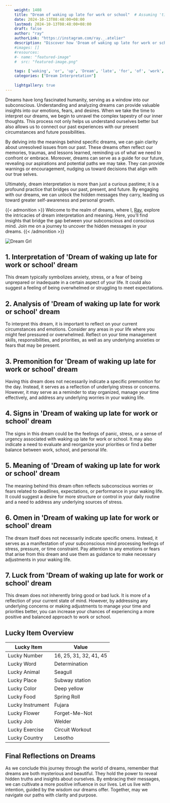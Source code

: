 ```yaml
---
    weight: 1408
    title: "Dream of waking up late for work or school"  # Assuming 'title' column exists
    date: 2024-10-13T08:48:00+08:00
    lastmod: 2024-10-13T08:48:00+08:00
    draft: false
    author: "ray"
    authorLink: "https://instagram.com/ray._.atelier"
    description: "Discover how 'Dream of waking up late for work or school' can interpret your future and uncover its significant meanings in your life."
    #images: []
    #resources:
    #- name: "featured-image"
    #  src: "featured-image.png"
    
    tags: ['waking', 'or', 'up', 'Dream', 'late', 'for', 'of', 'work', 'school']
    categories: ["Dream Interpretation"]
    
    lightgallery: true
---
```

    
Dreams have long fascinated humanity, serving as a window into our subconscious. Understanding and analyzing dreams can provide valuable insights into our emotions, fears, and desires. When we take the time to interpret our dreams, we begin to unravel the complex tapestry of our inner thoughts. This process not only helps us understand ourselves better but also allows us to connect our past experiences with our present circumstances and future possibilities.

By delving into the meanings behind specific dreams, we can gain clarity about unresolved issues from our past. These dreams often reflect our memories, traumas, and lessons learned, reminding us of what we need to confront or embrace. Moreover, dreams can serve as a guide for our future, revealing our aspirations and potential paths we may take. They can provide warnings or encouragement, nudging us toward decisions that align with our true selves.

Ultimately, dream interpretation is more than just a curious pastime; it is a profound practice that bridges our past, present, and future. By engaging with our dreams, we can unlock the hidden messages they carry, leading us toward greater self-awareness and personal growth.

{{< admonition >}}
Welcome to the realm of dreams, where I, [Ray](https://instagram.com/ray._.atelier), explore the intricacies of dream interpretation and meaning. Here, you’ll find insights that bridge the gap between your subconscious and conscious mind. Join me on a journey to uncover the hidden messages in your dreams.
{{< /admonition >}}

![Dream Grl](https://cdn.pixabay.com/photo/2017/11/02/03/35/gothic-2910057_1280.jpg "Dream Grl")

## 1. Interpretation of 'Dream of waking up late for work or school' dream
 This dream typically symbolizes anxiety, stress, or a fear of being unprepared or inadequate in a certain aspect of your life. It could also suggest a feeling of being overwhelmed or struggling to meet expectations.

## 2. Analysis of 'Dream of waking up late for work or school' dream
 To interpret this dream, it is important to reflect on your current circumstances and emotions. Consider any areas in your life where you might feel pressured or overwhelmed. Reflect on your time management skills, responsibilities, and priorities, as well as any underlying anxieties or fears that may be present.

## 3. Premonition for 'Dream of waking up late for work or school' dream
 Having this dream does not necessarily indicate a specific premonition for the day. Instead, it serves as a reflection of underlying stress or concerns. However, it may serve as a reminder to stay organized, manage your time effectively, and address any underlying worries in your waking life.

## 4. Signs in 'Dream of waking up late for work or school' dream
 The signs in this dream could be the feelings of panic, stress, or a sense of urgency associated with waking up late for work or school. It may also indicate a need to evaluate and reorganize your priorities or find a better balance between work, school, and personal life.

## 5. Meaning of 'Dream of waking up late for work or school' dream
 The meaning behind this dream often reflects subconscious worries or fears related to deadlines, expectations, or performance in your waking life. It could suggest a desire for more structure or control in your daily routine and a need to address any underlying sources of stress.

## 6. Omen in 'Dream of waking up late for work or school' dream
 The dream itself does not necessarily indicate specific omens. Instead, it serves as a manifestation of your subconscious mind processing feelings of stress, pressure, or time constraint. Pay attention to any emotions or fears that arise from this dream and use them as guidance to make necessary adjustments in your waking life.

## 7. Luck from 'Dream of waking up late for work or school' dream
 This dream does not inherently bring good or bad luck. It is more of a reflection of your current state of mind. However, by addressing any underlying concerns or making adjustments to manage your time and priorities better, you can increase your chances of experiencing a more positive and balanced approach to work or school.

## Lucky Item Overview
| Lucky Item          | Value              |
|---------------|--------------------|
| Lucky Number        | 16, 25, 31, 32, 41, 45  |
| Lucky Word          | Determination |
| Lucky Animal        | Seagull |
| Lucky Place         | Subway station     |
| Lucky Color         | Deep yellow     |
| Lucky Food          | Spring Roll      |
| Lucky Instrument    | Fujara |
| Lucky Flower        | Forget-Me-Not    |
| Lucky Job           | Welder       |
| Lucky Exercise      | Circuit Workout  |
| Lucky Country       | Lesotho    |


##  Final Reflections on Dreams

As we conclude this journey through the world of dreams, remember that dreams are both mysterious and beautiful. They hold the power to reveal hidden truths and insights about ourselves. By embracing their messages, we can cultivate a more positive influence in our lives. Let us live with intention, guided by the wisdom our dreams offer. Together, may we navigate our paths with clarity and purpose.
